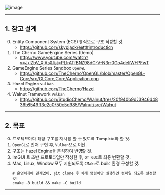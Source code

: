 ![image](https://github.com/kimminkyeu/MiniBlender/assets/60287070/40884d75-d404-4642-a035-4c82396890f6)

---
## 1. 참고 설계
0. Entity Component System (ECS) 방식으로 구조 작성할 것.
    - https://github.com/skypjack/entt#introduction
2. The Cherno GameEngine Series (Demo)
    - https://www.youtube.com/watch?v=JxIZbV_XjAs&list=PLlrATfBNZ98dC-V-N3m0Go4deliWHPFwT
3. GameEngine Series Sandbox ```OpenGL```
    -  https://github.com/TheCherno/OpenGL/blob/master/OpenGL-Core/src/GLCore/Core/Application.cpp
4. Hazel Engine ```Vulkan```
    - https://github.com/TheCherno/Hazel
5. Walnut Framework ```Vulkan```
    - https://github.com/StudioCherno/Walnut/tree/20f940b9d23946d4836b8549ff3e2c0750c5d985/Walnut/src/Walnut
---
## 2. 목표
0. 프로젝트마다 해당 구조를 재사용 할 수 있도록 Template화 할 것.
1. ```OpenGL```로 먼저 구현 후, ```Vulkan```으로 이전.
2. 구조는 Hazel Engine을  분석하여 반영할 것.
3. ImGUI 로 초반 프로토타입만 작성한 후, ```QT GUI```로 최종 변환할 것.
4. Mac, Linux, Window 모두 지원되도록 ```CMake```로 build 환경 구성할 것.
    ```shell
   # 운영체제에 관계없이, git clone 후 아래 명령어만 실행하면 컴파일 되도록 설정할 것!
   cmake -B build && make -C build
   ```
---
